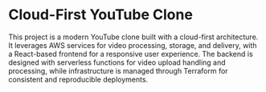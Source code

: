 # Cloud-First YouTube Clone

This project is a modern YouTube clone built with a cloud-first architecture. It leverages AWS services for video processing, storage, and delivery, with a React-based frontend for a responsive user experience. The backend is designed with serverless functions for video upload handling and processing, while infrastructure is managed through Terraform for consistent and reproducible deployments. 
